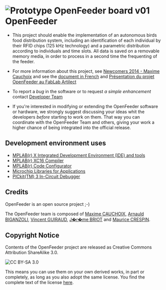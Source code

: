 ![Prototype OpenFeeder board v01](/img_logo_openfeeder.png?raw=true "OpenFeeder Project ;-)") OpenFeeder
==========
* This project should enable the implementation of an autonomous birds food distribution system, including an identification of each individual by their RFID chips (125 kHz technology) and a parametric distribution according to individuals and time slots. All data is saved on a removable memory media, in order to process in a second time the frequenting of the feeder.

* For more information about this project, see [Newcomers 2014 - Maxime Cauchoix](https://www.youtube.com/watch?v=vyiVRtNkrHI) and see the [document in French](https://docs.google.com/document/d/1HbaWMe1Ht085f7VVjddLcBeI3NcZt-81qIP3hx4l6DE/edit?usp=sharing) and [Présentation du projet OpenFeeder au FabLab Artilect](https://drive.google.com/open?id=1DaUU0x_wUZSqDEomvS16wGJ-7Y2ng5Lx9hKu_dAWyXA)

* To report a *bug* in the software or to request *a simple enhancement* contact [Developer Team](mailto:arnauld.biganzoli@gmail.com,jbtechlab@gmail.com)

* If you're interested in modifying or extending the OpenFeeder software or hardware, we strongly
suggest discussing your ideas whit the developers *before* starting to work on them.
That way you can coordinate with the OpenFeeder Team and others, giving your work a higher chance
of being integrated into the official release.


Development environment uses
----------------------------
- [MPLAB(r) X Integrated Development Environment (IDE) and tools](http://www.microchip.com/mplab/mplab-x-ide)
- [MPLAB(r) XC16 Compiler](http://www.microchip.com/mplab/compilers)
- [MPLAB(r) Code Configurator](http://www.microchip.com/mplab/mplab-code-configurator)
- [Microchip Libraries for Applications](http://www.microchip.com/mplab/microchip-libraries-for-applications)
- [PICkit(TM) 3 In-Circuit Debugger](http://www.microchip.com/Developmenttools/ProductDetails.aspx?PartNO=PG164130)


Credits
--------
OpenFeeder is an open source project ;-)

The OpenFeeder team is composed of [Maxime CAUCHOIX](http://www.iast.fr/member/maxime-cauchoix), [Arnauld BIGANZOLI](http://tonic.inserm.fr/arnauld-biganzoli-404340.kjsp), [Vincent GUIRAUD](http://select-design.net/), [J�r�me BRIOT](http://blog.developpez.com/dut/) and [Maurice CRESPIN](mcrespin31@gmail.com).


Copyright Notice
----------------
Contents of the OpenFeeder project are released as Creative Commons Attribution ShareAlike 3.0.

![CC BY-SA 3.0](img_cc_by_sa.png?raw=true "CC BY-SA 3.0")

This means you can use them on your own derived works, in part or completely, as long as you also adopt the same license.
You find the complete text of the license [here](http://creativecommons.org/licenses/by-sa/3.0/legalcode).
